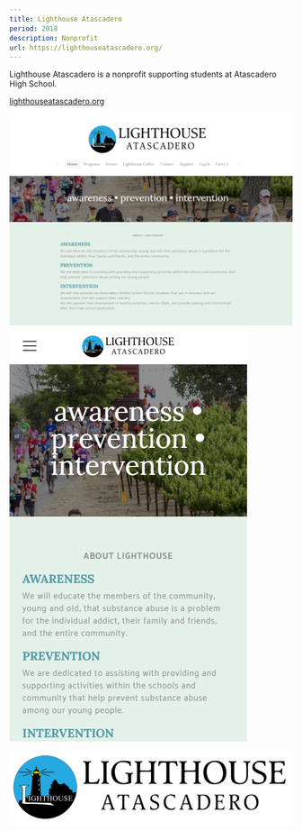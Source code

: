 ```yaml
---
title: Lighthouse Atascadero
period: 2018
description: Nonprofit
url: https://lighthouseatascadero.org/
---
```


Lighthouse Atascadero is a nonprofit supporting students at Atascadero High School. 

[lighthouseatascadero.org](https://lighthouseatascadero.org)

<div class="image-grid">

![Lighthouse Atascadero Desktop](./lighthouse-desktop.png)
![Lighthouse Atascadero Desktop](./lighthouse-mobile.png)

</div>
<div class="image-grid">

![Lighthouse Atascadero Desktop](./new-lighthouse-logo.png)

</div>